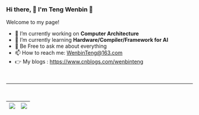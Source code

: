 ### Hi there, 👋 I'm Teng Wenbin 🤡
Welcome to my page!
- 🔭 I’m currently working on **Computer Architecture**
- 🌱 I’m currently learning **Hardware/Compiler/Framework for AI**
- 💬 Be Free to ask me about everything
- 📫 How to reach me: WenbinTeng@163.com
- 👉 My blogs : https://www.cnblogs.com/wenbinteng
<br>

---

<br>

| <a><img align="center" src="https://github-readme-stats.vercel.app/api?username=WenbinTeng&show_icons=true&include_all_commits=true&hide_border=true" /></a> | <a><img align="center" src="https://github-readme-stats.vercel.app/api/top-langs/?username=WenbinTeng&layout=compact&hide_border=true" /></a> |
| ------------- | ------------- |

